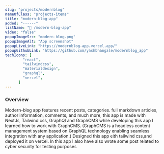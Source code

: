 ```yaml
---
slug: "projects/modernblog"
nameOfClass: "projects-items"
title: "modern-blog-app"
added: "------"
listName: "📸 /modern-blog-app"
video: "false"
popupImageSrc: "modern-blog.png"
popupImageAlt: "App screenshot"
popupLiveLink: "https://modernblog-app.vercel.app/"
popupGithubLink: "https://github.com/yashbhangale/modernblog_app"
techIcons: [
        "react",
        "tailwindcss",
        "materialdesign",
        "graphql",
        "vercel",
      ]
---
```

### Overview
Modern-blog app features recent posts, categories. full markdown articles, author information, comments, and much more,
this app is made with NextJs, Tailwind css, GraphQl and GraphCMS
while developing this app I learned how to work with GraphCMS. 
(GraphCMS is a headless content management system based on GraphQL technology enabling seamless integration with any application.)
Designed this app eith tailwind css,and deployed it on vercel.
In this app I also have also wrote some post related to cyber security for testing purposes

